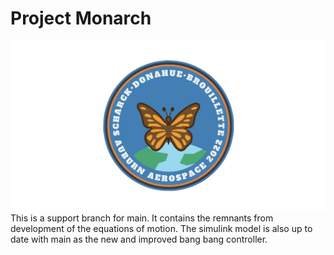 # Project Monarch
![Image](./logo.png)
This is a support branch for main. It contains the remnants from development
of the equations of motion. The simulink model is also up to date with main as
the new and improved bang bang controller.
